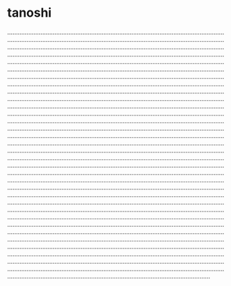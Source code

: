 # tanoshi

................................................................................................................................................................................................................................................................................................................................................................................................................................................................................................................................................................................................................................................................................................................................................................................................................................................................................................................................................................................................................................................................................................................................................................................................................................................................................................................................................................................................................................................................................................................................................................................................................................................................................................................................................................................................................................................................................................................................................................................................................................................................................................................................................................................................................................................................................................................................................................................................................................................................................................................................................................................................................................................................................................................................................................................................................................................................................................................................................................................................................................................................................................................................................................................................................................................................................................................................................................................................................................................................................................................................................................................................................................................................................................................................................................................................................................................................................................................................................................................................................................................................................................................................................................................................................................................................................................................................................................................
